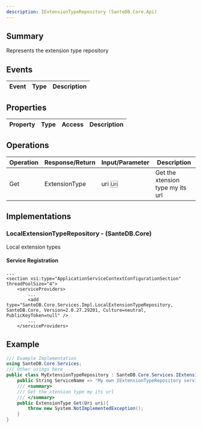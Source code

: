 ```yaml
---
description: IExtensionTypeRepository (SanteDB.Core.Api)
---
```


## Summary
Represents the extension type repository

## Events

|Event|Type|Description|
|-|-|-|

## Properties

|Property|Type|Access|Description|
|-|-|-|-|

## Operations

|Operation|Response/Return|Input/Parameter|Description|
|-|-|-|-|
|Get|ExtensionType|uri <small style='border:solid 1px #aaa'>Uri</small>|Get the xtension type my its url|

## Implementations


### LocalExtensionTypeRepository - (SanteDB.Core)
Local extension types

#### Service Registration
```markup
...
<section xsi:type="ApplicationServiceContextConfigurationSection" threadPoolSize="4">
	<serviceProviders>
		...
		<add type="SanteDB.Core.Services.Impl.LocalExtensionTypeRepository, SanteDB.Core, Version=2.0.27.29201, Culture=neutral, PublicKeyToken=null" />
		...
	</serviceProviders>
```
## Example
```csharp
/// Example Implementation
using SanteDB.Core.Services;
/// Other usings here
public class MyExtensionTypeRepository : SanteDB.Core.Services.IExtensionTypeRepository { 
	public String ServiceName => "My own IExtensionTypeRepository service";
	/// <summary>
	/// Get the xtension type my its url
	/// </summary>
	public ExtensionType Get(Uri uri){
		throw new System.NotImplementedException();
	}
}
```
